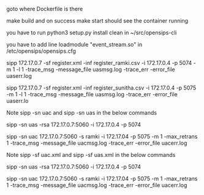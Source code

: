 goto where Dockerfile is there

make build
and on success 
make start
should see the container running

you have to run python3 setup.py install clean in ~/src/opensips-cli

you have to add line loadmodule "event_stream.so" in /etc/opensips/opensips.cfg

sipp 172.17.0.7 -sf register.xml -inf register_ramki.csv -i 172.17.0.4 -p 5074 -m 1 -l 1 -trace_msg -message_file uasmsg.log -trace_err -error_file uaserr.log

sipp 172.17.0.7 -sf register.xml -inf register_sunitha.csv -i 172.17.0.4 -p 5075 -m 1 -l 1 -trace_msg -message_file uasmsg.log -trace_err -error_file uaserr.lo



Note sipp -sn uac and sipp -sn uas in the below commands

sipp -sn uas -rsa 172.17.0.7:5060 -i 172.17.0.4 -p 5074

sipp -sn uac 172.17.0.7:5060 -s ramki -i 172.17.04 -p 5075 -m 1 -max_retrans 1 -trace_msg -message_file uacmsg.log -trace_err -error_file uacerr.log



Note sipp -sf uac.xml and sipp -sf uas.xml in the below commands

sipp -sn uas -rsa 172.17.0.7:5060 -i 172.17.0.4 -p 5074

sipp -sn uac 172.17.0.7:5060 -s ramki -i 172.17.04 -p 5075 -m 1 -max_retrans 1 -trace_msg -message_file uacmsg.log -trace_err -error_file uacerr.log

